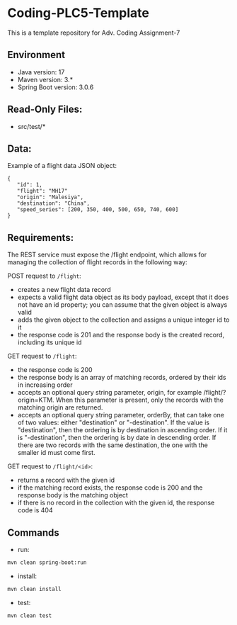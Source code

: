 # Coding-PLC5-Template
This is a template repository for Adv. Coding Assignment-7

## Environment
- Java version: 17
- Maven version: 3.*
- Spring Boot version: 3.0.6

## Read-Only Files:
- src/test/*

## Data:
Example of a flight data JSON object:
```
{
   "id": 1,
   "flight": "MH17"
   "origin": "Malesiya",
   "destination": "China",
   "speed_series": [200, 350, 400, 500, 650, 740, 600]
}
```

## Requirements:
The REST service must expose the /flight endpoint, which allows for managing the collection of flight records in the following way:


POST request to `/flight`:

- creates a new flight data record
- expects a valid flight data object as its body payload, except that it does not have an id property; you can assume that the given object is always valid
- adds the given object to the collection and assigns a unique integer id to it
- the response code is 201 and the response body is the created record, including its unique id


GET request to `/flight`:

- the response code is 200
- the response body is an array of matching records, ordered by their ids in increasing order
- accepts an optional query string parameter, origin, for example /flight/?origin=KTM. When this parameter is present, only the records with the matching origin are returned.
- accepts an optional query string parameter, orderBy, that can take one of two values: either "destination" or "-destination". If the value is "destination", then the ordering is by destination in ascending order. If it is "-destination", then the ordering is by date in descending order. If there are two records with the same destination, the one with the smaller id must come first.

GET request to `/flight/<id>`:

- returns a record with the given id
- if the matching record exists, the response code is 200 and the response body is the matching object
- if there is no record in the collection with the given id, the response code is 404

## Commands
- run: 
```bash
mvn clean spring-boot:run
```
- install: 
```bash
mvn clean install
```
- test: 
```bash
mvn clean test
```


